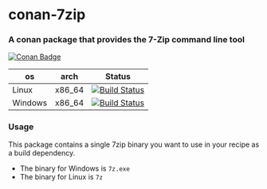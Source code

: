 # conan-7zip 

### A conan package that provides the 7-Zip command line tool 

[![Conan Badge](https://img.shields.io/badge/dynamic/json?url=https%3A%2F%2Fraw.githubusercontent.com%2FTereius%2Fconan-7zip%2Fmaster%2Finfo.json&query=%24.version&prefix=7zip%2F&suffix=%40com.github.tereius%2Fstable&style=flat&logo=conan&label=conan&color=%232980b9)](https://conan.privatehive.de/ui/repos/tree/General/public-conan/com.github.tereius/7zip)

| os | arch | Status |
|---|---|---|
| Linux | x86_64 | [![Build Status](https://dev.azure.com/bjoernstresing/bjoernstresing/_apis/build/status%2FTereius.conan-7zip?repoName=Tereius%2Fconan-7zip&branchName=master&jobName=Linux)](https://dev.azure.com/bjoernstresing/bjoernstresing/_build/latest?definitionId=31&repoName=Tereius%2Fconan-7zip&branchName=master) |
| Windows | x86_64 | [![Build Status](https://dev.azure.com/bjoernstresing/bjoernstresing/_apis/build/status%2FTereius.conan-7zip?repoName=Tereius%2Fconan-7zip&branchName=master&jobName=Windows)](https://dev.azure.com/bjoernstresing/bjoernstresing/_build/latest?definitionId=31&repoName=Tereius%2Fconan-7zip&branchName=master) |

### Usage

This package contains a single 7zip binary you want to use in your recipe as a build dependency.

* The binary for Windows is `7z.exe`
* The binary for Linux is `7z`
